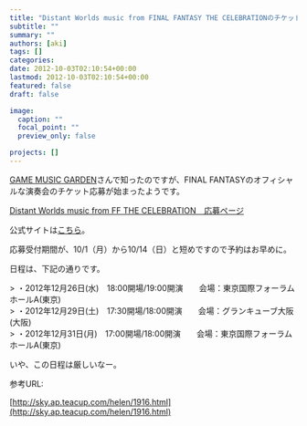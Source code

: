 ```yaml
---
title: "Distant Worlds music from FINAL FANTASY THE CELEBRATIONのチケット応募開始！"
subtitle: ""
summary: ""
authors: [aki]
tags: []
categories: 
date: 2012-10-03T02:10:54+00:00
lastmod: 2012-10-03T02:10:54+00:00
featured: false
draft: false

image:
  caption: ""
  focal_point: ""
  preview_only: false

projects: []
---
```

[GAME MUSIC GARDEN](http://sky.ap.teacup.com/helen/1916.html)さんで知ったのですが、FINAL FANTASYのオフィシャルな演奏会のチケット応募が始まったようです。

[Distant Worlds music from FF THE CELEBRATION　応募ページ](http://store.jp.square-enix.com/special/ffdwcelebration)

公式サイトは[こちら](http://www.square-enix.co.jp/music/sem/page/distant_worlds/ffdw_celebration/)。

応募受付期間が、10/1（月）から10/14（日）と短めですので予約はお早めに。

日程は、下記の通りです。

&gt; ・2012年12月26日(水)　18:00開場/19:00開演　　会場：東京国際フォーラム ホールA(東京)  
&gt; ・2012年12月29日(土)　17:30開場/18:00開演　　会場：グランキューブ大阪(大阪)  
&gt; ・2012年12月31日(月)　17:00開場/18:00開演　　会場：東京国際フォーラム ホールA(東京)

いや、この日程は厳しいなー。

参考URL:

[http://sky.ap.teacup.com/helen/1916.html](http://sky.ap.teacup.com/helen/1916.html)


